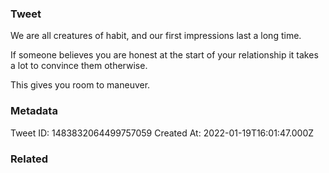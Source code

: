 ### Tweet
We are all creatures of habit, and our first impressions last a long time.

If someone believes you are honest at the start of your relationship it takes a lot to convince them otherwise.

This gives you room to maneuver.

### Metadata
Tweet ID: 1483832064499757059
Created At: 2022-01-19T16:01:47.000Z

### Related

